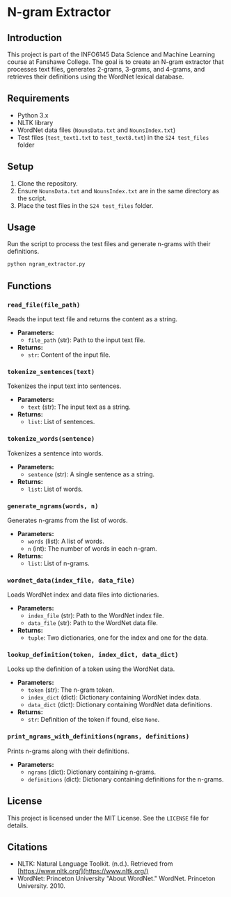 


# N-gram Extractor

## Introduction
This project is part of the INFO6145 Data Science and Machine Learning course at Fanshawe College. The goal is to create an N-gram extractor that processes text files, generates 2-grams, 3-grams, and 4-grams, and retrieves their definitions using the WordNet lexical database.

## Requirements
- Python 3.x
- NLTK library
- WordNet data files (`NounsData.txt` and `NounsIndex.txt`)
- Test files (`test_text1.txt` to `test_text8.txt`) in the `S24 test_files` folder

## Setup
1. Clone the repository.
2. Ensure `NounsData.txt` and `NounsIndex.txt` are in the same directory as the script.
3. Place the test files in the `S24 test_files` folder.

## Usage
Run the script to process the test files and generate n-grams with their definitions.

```bash
python ngram_extractor.py
```

## Functions

### `read_file(file_path)`
Reads the input text file and returns the content as a string.
- **Parameters:**
  - `file_path` (str): Path to the input text file.
- **Returns:**
  - `str`: Content of the input file.

### `tokenize_sentences(text)`
Tokenizes the input text into sentences.
- **Parameters:**
  - `text` (str): The input text as a string.
- **Returns:**
  - `list`: List of sentences.

### `tokenize_words(sentence)`
Tokenizes a sentence into words.
- **Parameters:**
  - `sentence` (str): A single sentence as a string.
- **Returns:**
  - `list`: List of words.

### `generate_ngrams(words, n)`
Generates n-grams from the list of words.
- **Parameters:**
  - `words` (list): A list of words.
  - `n` (int): The number of words in each n-gram.
- **Returns:**
  - `list`: List of n-grams.

### `wordnet_data(index_file, data_file)`
Loads WordNet index and data files into dictionaries.
- **Parameters:**
  - `index_file` (str): Path to the WordNet index file.
  - `data_file` (str): Path to the WordNet data file.
- **Returns:**
  - `tuple`: Two dictionaries, one for the index and one for the data.

### `lookup_definition(token, index_dict, data_dict)`
Looks up the definition of a token using the WordNet data.
- **Parameters:**
  - `token` (str): The n-gram token.
  - `index_dict` (dict): Dictionary containing WordNet index data.
  - `data_dict` (dict): Dictionary containing WordNet data definitions.
- **Returns:**
  - `str`: Definition of the token if found, else `None`.

### `print_ngrams_with_definitions(ngrams, definitions)`
Prints n-grams along with their definitions.
- **Parameters:**
  - `ngrams` (dict): Dictionary containing n-grams.
  - `definitions` (dict): Dictionary containing definitions for the n-grams.

## License
This project is licensed under the MIT License. See the `LICENSE` file for details.

## Citations
- NLTK: Natural Language Toolkit. (n.d.). Retrieved from [https://www.nltk.org/](https://www.nltk.org/)
- WordNet: Princeton University "About WordNet." WordNet. Princeton University. 2010.
